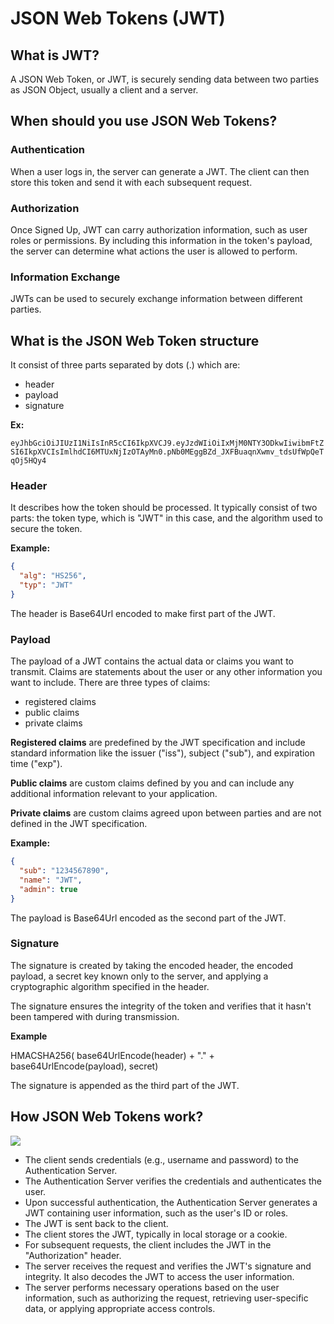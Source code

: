# JSON Web Tokens (JWT)

## What is JWT?

A JSON Web Token, or JWT, is securely  sending data between two parties as JSON Object, usually a client and a server.


## When should you use JSON Web Tokens?

### Authentication
When a user logs in, the server can generate a JWT. The client can then store this token and send it with each subsequent request.

### Authorization
Once Signed Up, JWT can carry authorization information, such as user roles or permissions. By including this information in the token's payload, the server can determine what actions the user is allowed to perform.

### Information Exchange
JWTs can be used to securely exchange information between different parties.

## What is the JSON Web Token structure

It  consist of three parts separated by dots (.) which are:
 - header
 - payload
 - signature
 
**Ex:**

`eyJhbGciOiJIUzI1NiIsInR5cCI6IkpXVCJ9.eyJzdWIiOiIxMjM0NTY3ODkwIiwibmFtZSI6IkpXVCIsImlhdCI6MTUxNjIzOTAyMn0.pNb0MEggBZd_JXFBuaqnXwmv_tdsUfWpQeTqOj5HQy4`

### Header

It describes how the token should be processed. It typically consist of  two parts: the token type, which is "JWT" in this case, and the algorithm used to secure the token.

**Example:**

```json
{
  "alg": "HS256",
  "typ": "JWT"
}
```

The header is Base64Url encoded to make first part of the JWT.


### Payload

The payload of a JWT contains the actual data or claims you want to transmit. Claims are statements about the user or any other information you want to include. There are three types of claims:
- registered claims
- public claims
- private claims

**Registered claims** are predefined by the JWT specification and include standard information like the issuer ("iss"), subject ("sub"), and expiration time ("exp"). 

**Public claims** are custom claims defined by you and can include any additional information relevant to your application. 

**Private claims** are custom claims agreed upon between parties and are not defined in the JWT specification.

**Example:**

```json
{
  "sub": "1234567890",
  "name": "JWT",
  "admin": true
}
```

The payload is Base64Url encoded  as the second part of the JWT.

### Signature

The signature is created by taking the encoded header, the encoded payload, a secret key known only to the server, and applying a cryptographic algorithm specified in the header. 

The signature ensures the integrity of the token and verifies that it hasn't been tampered with during transmission.

**Example**

HMACSHA256(
  base64UrlEncode(header) + "." +
  base64UrlEncode(payload),
  secret)
 

The signature is appended as the third part of the JWT.

## How JSON Web Tokens work?

![](https://firebasestorage.googleapis.com/v0/b/img-storage-2e6da.appspot.com/o/jwt-work-flow.png?alt=media&token=887f06fe-b2d8-404f-b79d-77985c78c8aa)

- The client sends credentials (e.g., username and password) to the Authentication Server.
- The Authentication Server verifies the credentials and authenticates the user.
- Upon successful authentication, the Authentication Server generates a JWT containing user information, such as the user's ID or roles.
- The JWT is sent back to the client.
- The client stores the JWT, typically in local storage or a cookie.
- For subsequent requests, the client includes the JWT in the "Authorization" header.
- The server receives the request and verifies the JWT's signature and integrity. It also decodes the JWT to access the user information.
- The server performs necessary operations based on the user information, such as authorizing the request, retrieving user-specific data, or applying appropriate access controls.

